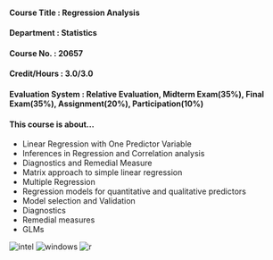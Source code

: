 #### Course Title : Regression Analysis
#### Department : Statistics
#### Course No. : 20657
#### Credit/Hours : 3.0/3.0
#### Evaluation System : Relative Evaluation, Midterm Exam(35%), Final Exam(35%), Assignment(20%), Participation(10%)

#### This course is about...
- Linear Regression with One Predictor Variable
- Inferences in Regression and Correlation analysis
- Diagnostics and Remedial Measure
- Matrix approach to simple linear regression
- Multiple Regression
- Regression models for quantitative and qualitative predictors
- Model selection and Validation
- Diagnostics
- Remedial measures
- GLMs


![intel](https://img.shields.io/badge/Intel-Core_i5_8th-0071C5?style=for-the-badge&logo=intel&logoColor=white) ![windows](https://img.shields.io/badge/Windows_11-LG_gram-0078D6?style=for-the-badge&logo=windows&logoColor=white) ![r](https://img.shields.io/badge/R-276DC3?style=for-the-badge&logo=r&logoColor=white) 
